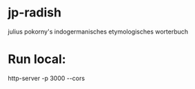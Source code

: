 # jp-radish
julius pokorny's indogermanisches etymologisches worterbuch

# Run local:
http-server -p 3000 --cors